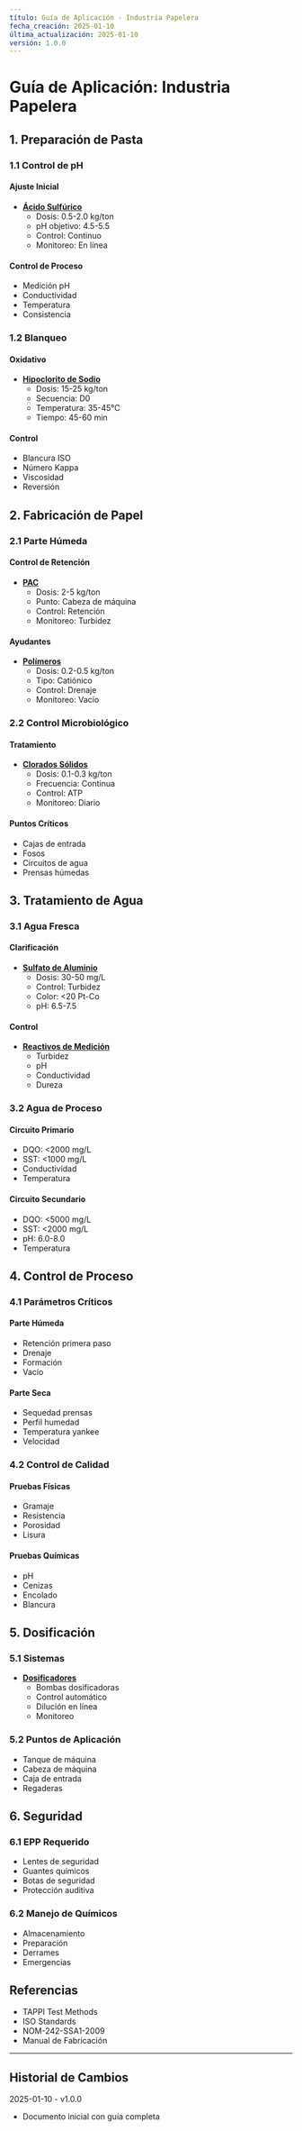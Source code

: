 ```yaml
---
título: Guía de Aplicación - Industria Papelera
fecha_creación: 2025-01-10
última_actualización: 2025-01-10
versión: 1.0.0
---
```


# Guía de Aplicación: Industria Papelera

## 1. Preparación de Pasta

### 1.1 Control de pH
#### Ajuste Inicial
- **[Ácido Sulfúrico](../01_catalogo/02_fichas_tecnicas/02_acido_sulfurico.md)**
  * Dosis: 0.5-2.0 kg/ton
  * pH objetivo: 4.5-5.5
  * Control: Continuo
  * Monitoreo: En línea

#### Control de Proceso
- Medición pH
- Conductividad
- Temperatura
- Consistencia

### 1.2 Blanqueo
#### Oxidativo
- **[Hipoclorito de Sodio](../01_catalogo/02_fichas_tecnicas/01_hipoclorito_sodio.md)**
  * Dosis: 15-25 kg/ton
  * Secuencia: D0
  * Temperatura: 35-45°C
  * Tiempo: 45-60 min

#### Control
- Blancura ISO
- Número Kappa
- Viscosidad
- Reversión

## 2. Fabricación de Papel

### 2.1 Parte Húmeda
#### Control de Retención
- **[PAC](../01_catalogo/02_fichas_tecnicas/10_pac_coagulantes.md)**
  * Dosis: 2-5 kg/ton
  * Punto: Cabeza de máquina
  * Control: Retención
  * Monitoreo: Turbidez

#### Ayudantes
- **[Polímeros](../01_catalogo/02_fichas_tecnicas/07_polimeros.md)**
  * Dosis: 0.2-0.5 kg/ton
  * Tipo: Catiónico
  * Control: Drenaje
  * Monitoreo: Vacío

### 2.2 Control Microbiológico
#### Tratamiento
- **[Clorados Sólidos](../01_catalogo/02_fichas_tecnicas/08_clorados_solidos.md)**
  * Dosis: 0.1-0.3 kg/ton
  * Frecuencia: Continua
  * Control: ATP
  * Monitoreo: Diario

#### Puntos Críticos
- Cajas de entrada
- Fosos
- Circuitos de agua
- Prensas húmedas

## 3. Tratamiento de Agua

### 3.1 Agua Fresca
#### Clarificación
- **[Sulfato de Aluminio](../01_catalogo/02_fichas_tecnicas/03_sulfato_aluminio.md)**
  * Dosis: 30-50 mg/L
  * Control: Turbidez
  * Color: <20 Pt-Co
  * pH: 6.5-7.5

#### Control
- **[Reactivos de Medición](../01_catalogo/02_fichas_tecnicas/06_reactivos_medicion.md)**
  * Turbidez
  * pH
  * Conductividad
  * Dureza

### 3.2 Agua de Proceso
#### Circuito Primario
- DQO: <2000 mg/L
- SST: <1000 mg/L
- Conductividad
- Temperatura

#### Circuito Secundario
- DQO: <5000 mg/L
- SST: <2000 mg/L
- pH: 6.0-8.0
- Temperatura

## 4. Control de Proceso

### 4.1 Parámetros Críticos
#### Parte Húmeda
- Retención primera paso
- Drenaje
- Formación
- Vacío

#### Parte Seca
- Sequedad prensas
- Perfil humedad
- Temperatura yankee
- Velocidad

### 4.2 Control de Calidad
#### Pruebas Físicas
- Gramaje
- Resistencia
- Porosidad
- Lisura

#### Pruebas Químicas
- pH
- Cenizas
- Encolado
- Blancura

## 5. Dosificación

### 5.1 Sistemas
- **[Dosificadores](../01_catalogo/02_fichas_tecnicas/09_dosificadores.md)**
  * Bombas dosificadoras
  * Control automático
  * Dilución en línea
  * Monitoreo

### 5.2 Puntos de Aplicación
- Tanque de máquina
- Cabeza de máquina
- Caja de entrada
- Regaderas

## 6. Seguridad

### 6.1 EPP Requerido
- Lentes de seguridad
- Guantes químicos
- Botas de seguridad
- Protección auditiva

### 6.2 Manejo de Químicos
- Almacenamiento
- Preparación
- Derrames
- Emergencias

## Referencias
- TAPPI Test Methods
- ISO Standards
- NOM-242-SSA1-2009
- Manual de Fabricación

---
## Historial de Cambios
2025-01-10 - v1.0.0
- Documento inicial con guía completa